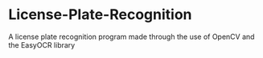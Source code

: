 # License-Plate-Recognition
A license plate recognition program made through the use of OpenCV and the EasyOCR library
